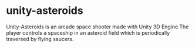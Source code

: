 # unity-asteroids
Unity-Asteroids is an arcade space shooter made with Unity 3D Engine.The player controls a spaceship in an asteroid field which is periodically traversed by flying saucers.
